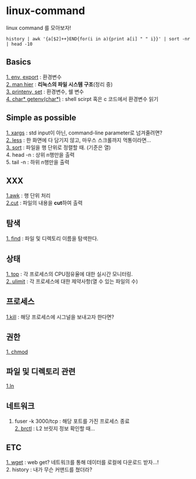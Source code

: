 # linux-command
linux command 를 모아보자!

```
history | awk '{a[$2]++}END{for(i in a){print a[i] " " i}}' | sort -nr | head -10
```


## Basics  
[1. env, export](/basics.md) : 환경변수  
[2. man hier](/basic/dir.md) : **리눅스의 파일 시스템 구조**(정리 중)      
[3. printenv, set](/basic/printenv.md) : 환경변수, 쉘 변수   
[4. char* getenv(char*)](/basic/read.md) : shell scirpt 혹은 c 코드에서 환경변수 읽기  


## Simple as possible  

[1. xargs](/commands/xargs.md) : std input이 아닌, command-line parameter로 넘겨줄려면?   
[2. less](/showing/less.md) : 한 화면에 다 담기지 않고, 마우스 스크롤까지 먹통이라면...  
[3. sort](showing/sort.md) : 파일을 행 단위로 정렬할 때. (기준은 열)  
4. head -n : 상위 n행만을 출력   
5. tail -n : 하위 n행만을 출력  

## XXX  
[1.awk](/xxx/awk) : 행 단위 처리  
[2.cut](/xxx/cut.md) : 파일의 내용을 **cut**하여 출력  

## 탐색  
[1. find](/search/find.md) : 파일 및 디렉토리 이름을 탐색한다.  

## 상태  

[1. top](/status/top.md) : 각 프로세스의 CPU점유율에 대한 실시간 모니터링.  
[2. ulimit](/status/ulimit.md) : 각 프로세스에 대한 제약사항(열 수 있는 파일의 수)  

## 프로세스  
[1.kill](/process/kill.md) : 해당 프로세스에 시그널을 보내고자 한다면?  



## 권한  
[1. chmod](/권한.md)  

## 파일 및 디렉토리 관련  
[1.ln](/ln.md)  


## 네트워크  

1. fuser -k 3000/tcp : 해당 포트를 가진 프로세스 종료  
[2. brctl](/all/network/brctl.md) : L2 브릿지 정보 확인할 때...  

## ETC  
[1. wget](/etc/wget.md) : web get? 네트워크를 통해 데이터를 로컬에 다운로드 받자...!  
2. history : 내가 무슨 커맨드를 쳤더라?  


